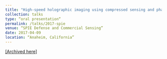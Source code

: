 ```yaml
---
title: "High-speed holographic imaging using compressed sensing and phase retrieval"
collection: talks
type: “oral presentation“
permalink: /talks/2017-spie
venue: “SPIE Defense and Commercial Sensing”
date: 2017-04-09
location: “Anaheim, California”
---
```

[[Archived here]](https://www.spiedigitallibrary.org/conference-proceedings-of-spie/10222/1/High-speed-holographic-imaging-using-compressed-sensing-and-phase-retrieval/10.1117/12.2262737.short?SSO=1)
